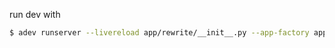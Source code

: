 run dev with 

```bash
$ adev runserver --livereload app/rewrite/__init__.py --app-factory app_factory
```